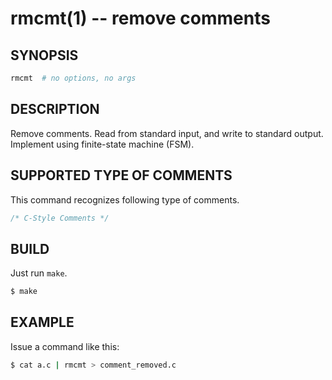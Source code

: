 # rmcmt(1) -- remove comments

## SYNOPSIS
```bash
rmcmt  # no options, no args
```

## DESCRIPTION
Remove comments.
Read from standard input, and write to standard output.
Implement using finite-state machine (FSM).

## SUPPORTED TYPE OF COMMENTS
This command recognizes following type of comments.
```cpp
/* C-Style Comments */
```

## BUILD
Just run `make`.
```bash
$ make
```

## EXAMPLE
Issue a command like this:
```bash
$ cat a.c | rmcmt > comment_removed.c
```
